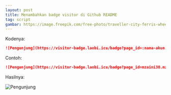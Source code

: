 ```yaml
--- 
layout: post
title: Menambahkan badge visitor di Github README
tag: script
gambar: https://image.freepik.com/free-photo/traveller-city-ferris-wheel_23-2148570665.jpg
--- 
```


Kodenya:

```markdown
![Pengunjung](https://visitor-badge.laobi.icu/badge?page_id=:nama-akun.:nama-repo)
```

Contoh:

```markdown
![Pengunjung](https://visitor-badge.laobi.icu/badge?page_id=mzaini30.mzaini30.github.io)
```

Hasilnya:

![Pengunjung](https://visitor-badge.laobi.icu/badge?page_id=mzaini30.mzaini30.github.io)
